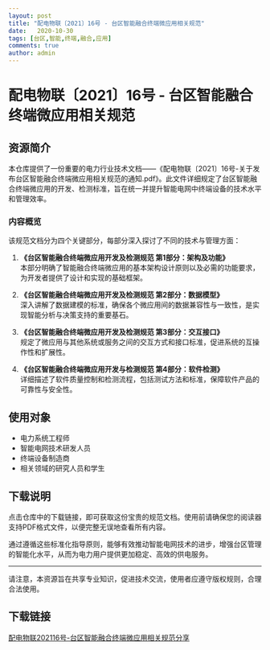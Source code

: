 ```yaml
---
layout: post
title: "配电物联〔2021〕16号 - 台区智能融合终端微应用相关规范"
date:   2020-10-30
tags: [台区,智能,终端,融合,应用]
comments: true
author: admin
---
```

# 配电物联〔2021〕16号 - 台区智能融合终端微应用相关规范

## 资源简介

本仓库提供了一份重要的电力行业技术文档——《配电物联〔2021〕16号-关于发布台区智能融合终端微应用相关规范的通知.pdf》。此文件详细规定了台区智能融合终端微应用的开发、检测标准，旨在统一并提升智能电网中终端设备的技术水平和管理效率。

### 内容概览

该规范文档分为四个关键部分，每部分深入探讨了不同的技术与管理方面：

1. **《台区智能融合终端微应用开发及检测规范 第1部分：架构及功能》**  
   本部分明确了智能融合终端微应用的基本架构设计原则以及必需的功能要求，为开发者提供了设计和实现的基础框架。

2. **《台区智能融合终端微应用开发及检测规范 第2部分：数据模型》**  
   深入讲解了数据建模的标准，确保各个微应用间的数据兼容性与一致性，是实现智能分析与决策支持的重要基石。

3. **《台区智能融合终端微应用开发及检测规范 第3部分：交互接口》**  
   规定了微应用与其他系统或服务之间的交互方式和接口标准，促进系统的互操作性和扩展性。

4. **《台区智能融合终端微应用开发与检测规范 第4部分：软件检测》**  
   详细描述了软件质量控制和检测流程，包括测试方法和标准，保障软件产品的可靠性与安全性。

## 使用对象

- 电力系统工程师
- 智能电网技术研发人员
- 终端设备制造商
- 相关领域的研究人员和学生

## 下载说明

点击仓库中的下载链接，即可获取这份宝贵的规范文档。使用前请确保您的阅读器支持PDF格式文件，以便完整无误地查看所有内容。

通过遵循这些标准化指导原则，能够有效推动智能电网技术的进步，增强台区管理的智能化水平，从而为电力用户提供更加稳定、高效的供电服务。

---

请注意，本资源旨在共享专业知识，促进技术交流，使用者应遵守版权规则，合理合法使用。

## 下载链接

[配电物联202116号-台区智能融合终端微应用相关规范分享](https://pan.quark.cn/s/262cf62385ae)